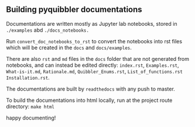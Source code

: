 ## Building pyquibbler documentations

Documentations are written mostly as Jupyter lab notebooks, 
stored in `./examples` abd `./docs_notebooks.`

Run `convert_doc_notebooks_to_rst` to convert the notebooks
into rst files which will be created in the `docs` and `docs/examples`.

There are also `rst` and `md` files in the `docs` folder that are not generated 
from notebooks, and can instead be edited directly:
`index.rst`, `Examples.rst`, `What-is-it.md`,
`Rationale.md`, `Quibbler_Enums.rst`, `List_of_functions.rst`
`Installation.rst`. 

The documentations are built by `readthedocs` with any push to master.

To build the documentations into html locally, run at the project route directory:
`make html`

happy documenting!
